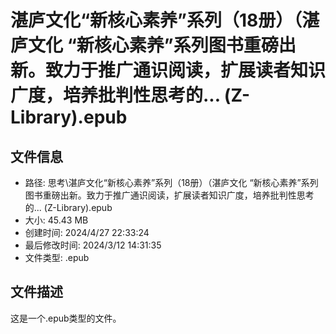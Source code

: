 ﻿# 湛庐文化“新核心素养”系列（18册）（湛庐文化 “新核心素养”系列图书重磅出新。致力于推广通识阅读，扩展读者知识广度，培养批判性思考的... (Z-Library).epub

## 文件信息
- 路径: 思考\湛庐文化“新核心素养”系列（18册）（湛庐文化 “新核心素养”系列图书重磅出新。致力于推广通识阅读，扩展读者知识广度，培养批判性思考的... (Z-Library).epub
- 大小: 45.43 MB
- 创建时间: 2024/4/27 22:33:24
- 最后修改时间: 2024/3/12 14:31:35
- 文件类型: .epub

## 文件描述
这是一个.epub类型的文件。

